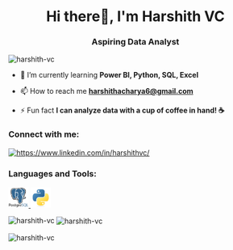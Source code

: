 <h1 align="center">Hi there👋, I'm Harshith VC</h1>
<h3 align="center">Aspiring Data Analyst</h3>

<p align="left"> <img src="https://komarev.com/ghpvc/?username=harshith-vc&label=Profile%20views&color=0e75b6&style=flat" alt="harshith-vc" /> </p>

- 🌱 I’m currently learning **Power BI, Python, SQL, Excel**

- 📫 How to reach me **harshithacharya6@gmail.com**

- ⚡ Fun fact **I can analyze data with a cup of coffee in hand! ☕️**

<h3 align="left">Connect with me:</h3>
<p align="left">
<a href="https://linkedin.com/in/https://www.linkedin.com/in/harshithvc/" target="blank"><img align="center" src="https://raw.githubusercontent.com/rahuldkjain/github-profile-readme-generator/master/src/images/icons/Social/linked-in-alt.svg" alt="https://www.linkedin.com/in/harshithvc/" height="30" width="40" /></a>
</p>

<h3 align="left">Languages and Tools:</h3>
<p align="left"> <a href="https://www.postgresql.org" target="_blank" rel="noreferrer"> <img src="https://raw.githubusercontent.com/devicons/devicon/master/icons/postgresql/postgresql-original-wordmark.svg" alt="postgresql" width="40" height="40"/> </a> <a href="https://www.python.org" target="_blank" rel="noreferrer"> <img src="https://raw.githubusercontent.com/devicons/devicon/master/icons/python/python-original.svg" alt="python" width="40" height="40"/> </a> </p>

<p><img align="left" src="https://github-readme-stats.vercel.app/api/top-langs?username=harshith-vc&show_icons=true&locale=en&layout=compact" alt="harshith-vc" /></p>

<p>&nbsp;<img align="center" src="https://github-readme-stats.vercel.app/api?username=harshith-vc&show_icons=true&locale=en" alt="harshith-vc" /></p>

<p><img align="center" src="https://github-readme-streak-stats.herokuapp.com/?user=harshith-vc&" alt="harshith-vc" /></p>
